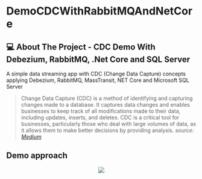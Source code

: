 # DemoCDCWithRabbitMQAndNetCore

## 💻 About The Project - CDC Demo With Debezium, RabbitMQ, .Net Core and SQL Server

A simple data streaming app with CDC (Change Data Capture) concepts applying Debezium, RabbitMQ, MassTransit, NET Core and Microsoft SQL Server

> Change Data Capture (CDC) is a method of identifying and capturing changes made to a database. It captures data changes and enables businesses to keep track of all modifications made to their data, including updates, inserts, and deletes. CDC is a critical tool for businesses, particularly those who deal with large volumes of data, as it allows them to make better decisions by providing analysis.
*source: <a href="https://cassio-bolba.medium.com/concepts-for-data-engineers-change-data-capture-cdc-9f4f7b007be9">Medium</a>*

## Demo approach
<center>
  <img src="https://github.com/GabrielBueno200/DemoCDCWithRabbitMQAndNetCore/assets/56837996/f77c3c86-466b-498f-9fea-286af8de7f29" />
</center>


